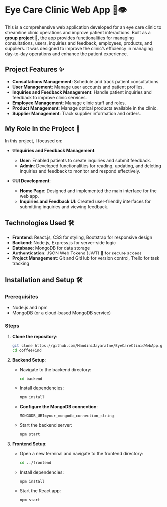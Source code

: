 # Eye Care Clinic Web App 🚀👁️

This is a comprehensive web application developed for an eye care clinic to streamline clinic operations and improve patient interactions. Built as a **group project** 🤝, the app provides functionalities for managing consultations, users, inquiries and feedback, employees, products, and suppliers. It was designed to improve the clinic’s efficiency in managing day-to-day operations and enhance the patient experience.

## Project Features ✨

* **Consultations Management**: Schedule and track patient consultations.
* **User Management**: Manage user accounts and patient profiles.
* **Inquiries and Feedback Management**: Handle patient inquiries and feedback to improve clinic services.
* **Employee Management**: Manage clinic staff and roles.
* **Product Management**: Manage optical products available in the clinic.
* **Supplier Management**: Track supplier information and orders.

## My Role in the Project 🚀

In this project, I focused on:
* **💡Inquiries and Feedback Management**:
  * **User**: Enabled patients to create inquiries and submit feedback.
  * **Admin**: Developed functionalities for reading, updating, and deleting inquiries and feedback to monitor and respond effectively.

* **💡UI Development**:
  * **Home Page**: Designed and implemented the main interface for the web app.
  * **Inquiries and Feedback UI**: Created user-friendly interfaces for submitting inquiries and viewing feedback.

## Technologies Used 🛠️

* **Frontend**: React.js, CSS for styling, Bootstrap for responsive design
* **Backend**: Node.js, Express.js for server-side logic
* **Database**: MongoDB for data storage
* **Authentication**: JSON Web Tokens (JWT) 🔐 for secure access
* **Project Management**: Git and GitHub for version control, Trello for task tracking

## Installation and Setup 🛠️

### Prerequisites

- Node.js and npm
- MongoDB (or a cloud-based MongoDB service)

### Steps

1. **Clone the repository**:
   ```bash
   git clone https://github.com/MandiniJayaratne/EyeCareClinicWebApp.git
   cd coffeeFind

2. **Backend Setup**:
   - Navigate to the backend directory:
     ```bash
     cd backend
     ```

   - Install dependencies:
     ```bash
     npm install
     ```

   - **Configure the MongoDB connection**:  
     
     ```plaintext
     MONGODB_URI=your_mongodb_connection_string
   
     ```

   - Start the backend server:
     ```bash
     npm start
     ```

3. **Frontend Setup**:
   - Open a new terminal and navigate to the frontend directory:
     ```bash
     cd ../frontend
     ```

   - Install dependencies:
     ```bash
     npm install
     ```

   - Start the React app:
     ```bash
     npm start
     ```


